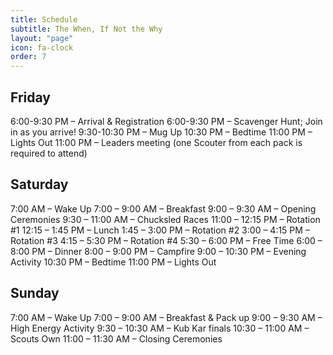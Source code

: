 ```yaml
---
title: Schedule
subtitle: The When, If Not the Why
layout: "page"
icon: fa-clock
order: 7
---
```

## Friday

6:00-9:30 PM – Arrival & Registration
6:00-9:30 PM – Scavenger Hunt; Join in as you arrive!
9:30-10:30 PM – Mug Up
10:30 PM – Bedtime
11:00 PM – Lights Out
11:00 PM – Leaders meeting (one Scouter from each pack is required to attend)

## Saturday

7:00 AM – Wake Up
7:00 – 9:00 AM – Breakfast
9:00 – 9:30 AM – Opening Ceremonies
9:30 – 11:00 AM – Chucksled Races
11:00 – 12:15 PM – Rotation #1
12:15 – 1:45 PM – Lunch
1:45 – 3:00 PM – Rotation #2
3:00 – 4:15 PM – Rotation #3
4:15 – 5:30 PM – Rotation #4
5:30 – 6:00 PM – Free Time
6:00 – 8:00 PM – Dinner
8:00 – 9:00 PM – Campfire
9:00 – 10:30 PM – Evening Activity
10:30 PM – Bedtime
11:00 PM – Lights Out

## Sunday

7:00 AM – Wake Up
7:00 – 9:00 AM – Breakfast & Pack up
9:00 – 9:30 AM – High Energy Activity
9:30 – 10:30 AM – Kub Kar finals
10:30 – 11:00 AM – Scouts Own
11:00 – 11:30 AM – Closing Ceremonies
